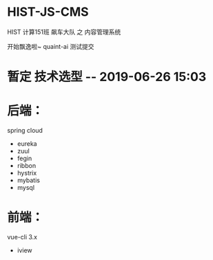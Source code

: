 # HIST-JS-CMS

HIST 计算151班 飙车大队 之 内容管理系统

开始飘逸啦~
quaint-ai 测试提交

# 暂定 技术选型  -- 2019-06-26 15:03

# 后端：
spring cloud  
 - eureka 
 - zuul
 - fegin 
 - ribbon 
 - hystrix
 - mybatis
 - mysql
 
# 前端：
vue-cli 3.x   
 - iview
